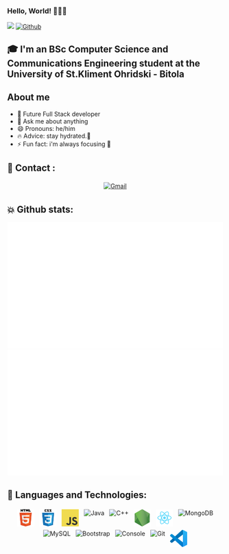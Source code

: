 ### Hello, World! 👨‍💻🌐


![](https://visitor-badge.laobi.icu/badge?page_id=invalidmarkup369.invalidmarkup369) [![Github](https://img.shields.io/github/followers/invalidmarkup369?label=Follow&style=social)](https://github.com/invalidmarkup369)


## 🎓 I'm an BSc Computer Science and Communications Engineering student at the University of St.Kliment Ohridski - Bitola


## About me


- 🚀 Future Full Stack developer
- 💬 Ask me about anything
- 😄 Pronouns: he/him
- 🔥 Advice: stay hydrated.🙏
- ⚡ Fun fact: i'm always focusing 🎯


## :email: Contact :

<p align="center">
<a href="mailto:ndumovski14@gmail.com"> <img src="https://img.icons8.com/color/48/000000/gmail-new.png" alt="Gmail" height="40" style="vertical-align:top; margin:4px"></a>   
</p>

## 💥 Github stats:


![](https://github.com/invalidmarkup369/github-stats/blob/master/generated/overview.svg) ![](https://github.com/invalidmarkup369/github-stats/blob/master/generated/languages.svg)


## 🧰 Languages and Technologies:
<p align="center">
  <img src="https://raw.githubusercontent.com/github/explore/80688e429a7d4ef2fca1e82350fe8e3517d3494d/topics/html/html.png" alt="HTML5" height="40" style="vertical-align:top; margin:4px">
  <img src="https://raw.githubusercontent.com/github/explore/80688e429a7d4ef2fca1e82350fe8e3517d3494d/topics/css/css.png" alt="CSS3" height="40" style="vertical-align:top; margin:4px">
  <img src="https://raw.githubusercontent.com/github/explore/80688e429a7d4ef2fca1e82350fe8e3517d3494d/topics/javascript/javascript.png" alt="Javascript" height="40"    style="vertical-align:top; margin:4px">
  <img src="https://img.icons8.com/color/48/000000/java-coffee-cup-logo.png" alt="Java" height="40" style="vertical-align:top; margin:4px">
  <img src="https://img.icons8.com/color/48/000000/c-plus-plus-logo.png" alt="C++" height="40" style="vertical-align:top; margin:4px">
  <img src="https://raw.githubusercontent.com/github/explore/80688e429a7d4ef2fca1e82350fe8e3517d3494d/topics/nodejs/nodejs.png" alt="NodeJS" height="40" style="vertical-align:top; margin:4px">
  <img src="https://raw.githubusercontent.com/github/explore/80688e429a7d4ef2fca1e82350fe8e3517d3494d/topics/react/react.png" alt="ReactJS" height="40" style="vertical-align:top; margin:4px">
  <img src="https://img.icons8.com/color/48/000000/mongodb.png" alt="MongoDB" height="40" style="vertical-align:top; margin:4px">
  <img src="https://img.icons8.com/color/48/000000/mysql-logo.png" alt="MySQL" height="40" style="vertical-align:top; margin:4px">
  <img src="https://img.icons8.com/color/48/000000/bootstrap.png" alt="Bootstrap" height="40" style="vertical-align:top; margin:4px">
  <img src="https://img.icons8.com/plasticine/100/000000/bash.png" alt="Console" height="40" style="vertical-align:top; margin:4px">
  <img src="https://img.icons8.com/color/48/000000/git" alt="Git" height="40" style="vertical-align:top; margin:4px">
  <img src="https://raw.githubusercontent.com/github/explore/80688e429a7d4ef2fca1e82350fe8e3517d3494d/topics/visual-studio-code/visual-studio-code.png" alt="VS Code"       height="40" style="vertical-align:top; margin:4px">
</p>


